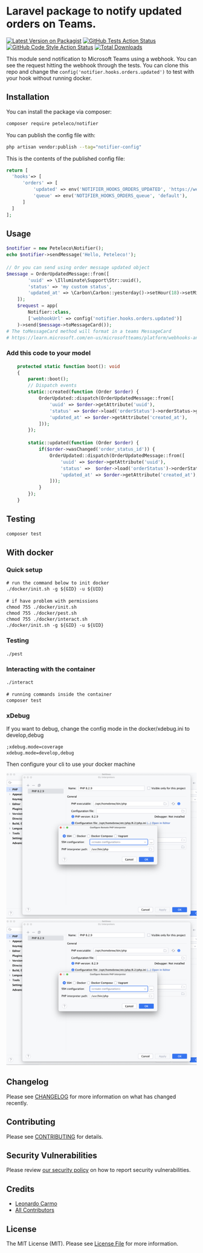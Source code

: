 # Laravel package to notify updated orders on Teams.

[![Latest Version on Packagist](https://img.shields.io/packagist/v/peteleco/notifier.svg?style=flat-square)](https://packagist.org/packages/peteleco/notifier)
[![GitHub Tests Action Status](https://img.shields.io/github/actions/workflow/status/peteleco/notifier/run-tests.yml?branch=main&label=tests&style=flat-square)](https://github.com/peteleco/notifier/actions?query=workflow%3Arun-tests+branch%3Amain)
[![GitHub Code Style Action Status](https://img.shields.io/github/actions/workflow/status/peteleco/notifier/fix-php-code-style-issues.yml?branch=main&label=code%20style&style=flat-square)](https://github.com/peteleco/notifier/actions?query=workflow%3A"Fix+PHP+code+style+issues"+branch%3Amain)
[![Total Downloads](https://img.shields.io/packagist/dt/peteleco/notifier.svg?style=flat-square)](https://packagist.org/packages/peteleco/notifier)

This module send notification to  Microsoft Teams using a webhook. 
You can see the request hitting the webhook through the tests. You can clone this repo and change
the ```config('notifier.hooks.orders.updated')``` to test with your hook without running docker.
## Installation

You can install the package via composer:

```bash
composer require peteleco/notifier
```

You can publish the config file with:

```bash
php artisan vendor:publish --tag="notifier-config"
```

This is the contents of the published config file:

```php
return [
  'hooks'=> [
      'orders' => [
          'updated' => env('NOTIFIER_HOOKS_ORDERS_UPDATED', 'https://webhook.site/bb7586cd-24cb-4336-b648-ceb4fd9c6609'),
          'queue' => env('NOTIFIER_HOOKS_ORDERS_queue', 'default'),
      ]
  ]
];
```

## Usage

```php
$notifier = new Peteleco\Notifier();
echo $notifier->sendMessage('Hello, Peteleco!');

// Or you can send using order message updated object
$message = OrderUpdatedMessage::from([
        'uuid' => \Illuminate\Support\Str::uuid(),
        'status' => 'my custom status',
        'updated_at' => \Carbon\Carbon::yesterday()->setHour(18)->setMinutes(30)->setSecond(0),
    ]);
    $request = app(
        Notifier::class,
        ['webhookUrl' => config('notifier.hooks.orders.updated')]
    )->send($message->toMessageCard());
# The toMessageCard method will format in a teams MessageCard
# https://learn.microsoft.com/en-us/microsoftteams/platform/webhooks-and-connectors/how-to/connectors-using?tabs=cURL
```

### Add this code to your model
```php
    protected static function boot(): void
    {
        parent::boot();
        // Dispatch events
        static::created(function (Order $order) {
            OrderUpdated::dispatch(OrderUpdatedMessage::from([
                'uuid' => $order->getAttribute('uuid'),
                'status' => $order->load('orderStatus')->orderStatus->getAttribute('title'),
                'updated_at' => $order->getAttribute('created_at'),
            ]));
        });

        static::updated(function (Order $order) {
            if($order->wasChanged('order_status_id')) {
                OrderUpdated::dispatch(OrderUpdatedMessage::from([
                    'uuid' => $order->getAttribute('uuid'),
                    'status' =>  $order->load('orderStatus')->orderStatus->getAttribute('title'),
                    'updated_at' => $order->getAttribute('created_at'),
                ]));
            }
        });
    }
```

## Testing

```bash
composer test
```

## With docker
### Quick setup
````
# run the command below to init docker
./docker/init.sh -g ${GID} -u ${UID}

# if have problem with permissions 
chmod 755 ./docker/init.sh
chmod 755 ./docker/pest.sh
chmod 755 ./docker/interact.sh
./docker/init.sh -g ${GID} -u ${UID}
````

### Testing
````
./pest
````
### Interacting with the container
````shell
./interact

# running commands inside the container
composer test
````
### xDebug
If you want to debug, change the config mode in the docker/xdebug.ini to develop,debug
````
;xdebug.mode=coverage
xdebug.mode=develop,debug
````
Then configure your cli to use your docker machine

![Setup Docker 01](./docker/setup_docker_01.png)
![Setup Docker 02](./docker/setup_docker_01.png)

## Changelog

Please see [CHANGELOG](CHANGELOG.md) for more information on what has changed recently.

## Contributing

Please see [CONTRIBUTING](CONTRIBUTING.md) for details.

## Security Vulnerabilities

Please review [our security policy](../../security/policy) on how to report security vulnerabilities.

## Credits

- [Leonardo Carmo](https://github.com/peteleco)
- [All Contributors](../../contributors)

## License

The MIT License (MIT). Please see [License File](LICENSE.md) for more information.
